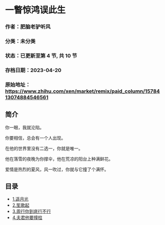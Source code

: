# 一瞥惊鸿误此生

### 作者：肥脑老驴听风

### 分类：未分类

### 状态：已更新至第 4 节, 共 10 节

### 存档日期：2023-04-20

### 原始地址：https://www.zhihu.com/xen/market/remix/paid_column/1578413074884546561


## 简介
你一眼，我就沦陷。


你要相信，总会有一个人出现。


在他的世界里没有二选一，你就是唯一。


他在落雪的夜晚为你撑伞，他在荒凉的阳台上种满鲜花。


爱情是热烈的夏风，风一吹过，你就与它撞了个满怀。




## 目录
- [1.遥月光](1.遥月光.md)<!-- 2022-11-30 06:38 -->
- [2.笙歌起](2.笙歌起.md)<!-- 2022-12-01 04:38 -->
- [3.周行你到底行不行](3.周行你到底行不行.md)<!-- 2023-03-23 08:49 -->
- [4.夫君他要撞柱](4.夫君他要撞柱.md)<!-- 2023-04-17 08:23 -->